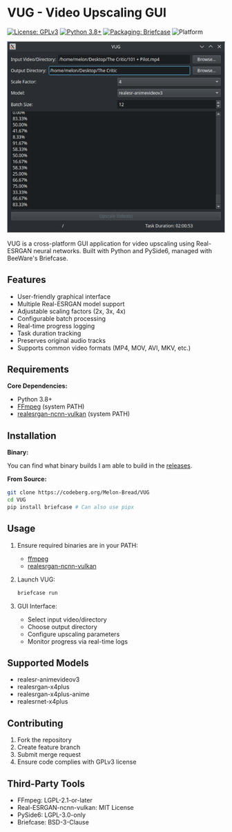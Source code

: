 # VUG - Video Upscaling GUI

[![License: GPLv3](https://img.shields.io/badge/License-GPLv3-green.svg)](https://www.gnu.org/licenses/gpl-3.0)
[![Python 3.8+](https://img.shields.io/badge/Python-3.8%2B-blue?logo=python&logoColor=white)](https://python.org)
[![Packaging: Briefcase](https://img.shields.io/badge/Packaging-Briefcase-ff69b4)](https://briefcase.readthedocs.io)
![Platform](https://img.shields.io/badge/platform-Linux%2FmacOS%2FWindows-lightgrey)

![screenshot](screenshots/20250314-193112.png)

VUG is a cross-platform GUI application for video upscaling using Real-ESRGAN neural networks. Built with Python and PySide6, managed with BeeWare's Briefcase.

## Features

- User-friendly graphical interface
- Multiple Real-ESRGAN model support
- Adjustable scaling factors (2x, 3x, 4x)
- Configurable batch processing
- Real-time progress logging
- Task duration tracking
- Preserves original audio tracks
- Supports common video formats (MP4, MOV, AVI, MKV, etc.)

## Requirements

**Core Dependencies:**

- Python 3.8+
- [FFmpeg](https://ffmpeg.org/download.html) (system PATH)
- [realesrgan-ncnn-vulkan](https://github.com/xinntao/Real-ESRGAN-ncnn-vulkan) (system PATH)

## Installation

**Binary:**

You can find what binary builds I am able to build in the [releases](https://codeberg.org/Melon-Bread/VUG/releases).


**From Source:**

```bash
git clone https://codeberg.org/Melon-Bread/VUG
cd VUG
pip install briefcase # Can also use pipx
```

## Usage

1. Ensure required binaries are in your PATH:
   - [ffmpeg](https://ffmpeg.org/download.html)
   - [realesrgan-ncnn-vulkan](https://github.com/xinntao/Real-ESRGAN-ncnn-vulkan)

2. Launch VUG:

   ```bash
   briefcase run
   ```

3. GUI Interface:
   - Select input video/directory
   - Choose output directory
   - Configure upscaling parameters
   - Monitor progress via real-time logs

## Supported Models

- realesr-animevideov3
- realesrgan-x4plus
- realesrgan-x4plus-anime
- realesrnet-x4plus

## Contributing

1. Fork the repository  
2. Create feature branch  
3. Submit merge request  
4. Ensure code complies with GPLv3 license  

## Third-Party Tools

- FFmpeg: LGPL-2.1-or-later  
- Real-ESRGAN-ncnn-vulkan: MIT License  
- PySide6: LGPL-3.0-only  
- Briefcase: BSD-3-Clause  

